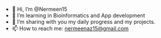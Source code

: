 - 👋 Hi, I’m @Nermeen15
- 👀 I’m learning in Bioinformatics and App development 
- 🌱 I’m sharing with you my daily progress and my projects.
- 📫 How to reach me: nermeenaz15@gmail.com


